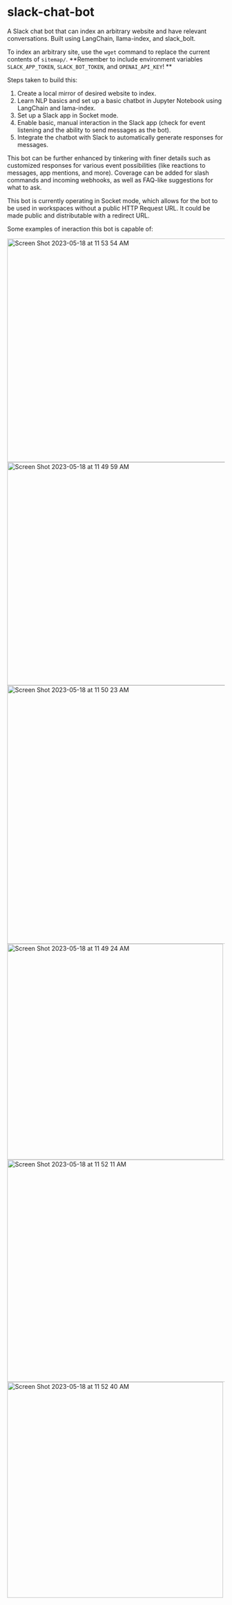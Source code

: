 # slack-chat-bot
A Slack chat bot that can index an arbitrary website and have relevant conversations. Built using LangChain, llama-index, and slack_bolt. 

To index an arbitrary site, use the `wget` command to replace the current contents of `sitemap/`. 
**Remember to include environment variables `SLACK_APP_TOKEN`, `SLACK_BOT_TOKEN`, and `OPENAI_API_KEY`! 
**

Steps taken to build this:
1. Create a local mirror of desired website to index. 
2. Learn NLP basics and set up a basic chatbot in Jupyter Notebook using LangChain and lama-index. 
3. Set up a Slack app in Socket mode. 
4. Enable basic, manual interaction in the Slack app (check for event listening and the ability to send messages as the bot).
5. Integrate the chatbot with Slack to automatically generate responses for messages. 

This bot can be further enhanced by tinkering with finer details such as customized responses for various event possibilities (like reactions to messages, app mentions, and more). Coverage can be added for slash commands and incoming webhooks, as well as FAQ-like suggestions for what to ask. 

This bot is currently operating in Socket mode, which allows for the bot to be used in workspaces without a public HTTP Request URL. It could be made public and distributable with a redirect URL. 

Some examples of ineraction this bot is capable of: 

<img width="518" alt="Screen Shot 2023-05-18 at 11 53 54 AM" src="https://github.com/snpal/slack-chat-bot/assets/31996868/1d404bc4-7f53-47e4-ba77-824d676a4898">

<img width="517" alt="Screen Shot 2023-05-18 at 11 49 59 AM" src="https://github.com/snpal/slack-chat-bot/assets/31996868/1c0d0c9c-b957-4785-8ca7-3cefdb5563b9">

<img width="599" alt="Screen Shot 2023-05-18 at 11 50 23 AM" src="https://github.com/snpal/slack-chat-bot/assets/31996868/9cfdfe7c-433d-4a57-a35d-f507ee16093b">

<img width="500" alt="Screen Shot 2023-05-18 at 11 49 24 AM" src="https://github.com/snpal/slack-chat-bot/assets/31996868/8ccdeb2a-498d-4ab0-badd-3820a92e023b">

<img width="515" alt="Screen Shot 2023-05-18 at 11 52 11 AM" src="https://github.com/snpal/slack-chat-bot/assets/31996868/578a86f8-e66a-4736-bab7-0013efebf958">

<img width="500" alt="Screen Shot 2023-05-18 at 11 52 40 AM" src="https://github.com/snpal/slack-chat-bot/assets/31996868/3d6f6995-7c8a-42e0-9f8a-e373424164ef">
